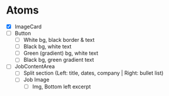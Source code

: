 # Atoms

- [x] ImageCard
- [ ] Button
  - [ ] White bg, black border & text
  - [ ] Black bg, white text
  - [ ] Green (gradient) bg, white text
  - [ ] Black bg, green gradient text
- [ ] JobContentArea
  - [ ] Split section (Left: title, dates, company | Right: bullet list)
  - [ ] Job Image
    - [ ] Img, Bottom left excerpt
